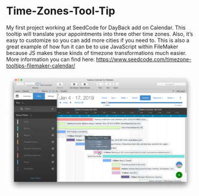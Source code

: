 # Time-Zones-Tool-Tip
My first project working at SeedCode for DayBack add on Calendar. This tooltip will translate your appointments into three other time zones. Also, it’s easy to customize so you can add more cities if you need to. This is also a great example of how fun it can be to use JavaScript within FileMaker because JS makes these kinds of timezone transformations much easier. More information you can find here: https://www.seedcode.com/timezone-tooltips-filemaker-calendar/

![Alt text](https://github.com/petrechenko/Time-Zones-Tool-Tip/blob/master/TTFM_WholeScreenLG.png)
